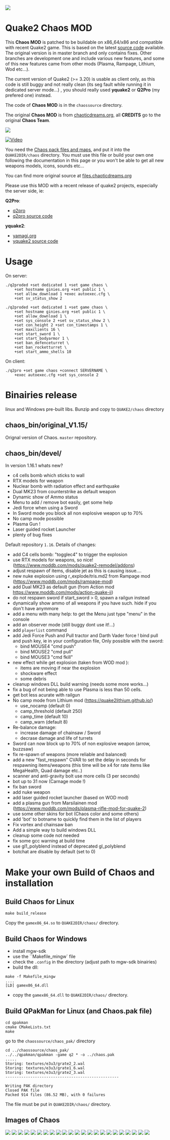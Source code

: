 ![](images/chaoslogo.jpg)

# Quake2 Chaos MOD

This **Chaos MOD** is patched to be buildable on x86_64/x86 and compatible with recent Quake2 game.
This is based on the latest [source code](https://files.chaoticdreams.org/Chaos/ChaosDM/chaosdm_114b4src.zip) available. The original version is in master branch and only contains fixes. Other branches are development one and include various new features, and some of this new features came from other mods (Plasma, Rampage, Lithium, Wod etc...).

The current version of Quake2 (>= 3.20) is usable as client only, as this code is still buggy and not really clean (its seg fault while running it in dedicated server mode...) , you should really used **yquake2** or **Q2Pro** (my prefered one) instead. 

The code of **Chaos MOD** is in the ``chaossource`` directory.

The original **Chaos MOD** is from [chaoticdreams.org](https://chaoticdreams.org/q2chaos/), all **CREDITS** go to the original **Chaos Team**.

![](images/chaos_sword.jpg)

[![Video](images/chaos1.16.1.jpg)](https://youtu.be/DuxaoykNHQA)

You need the [Chaos pack files and maps](https://ginies.org/chaos.pak), and put it into the ``QUAKE2DIR/chaos`` directory. You must use this file or build your own one following the documentation in this page or you won't be able to get all new weapons models, icons, sounds etc...

You can find more original source at [files.chaoticdreams.org](https://files.chaoticdreams.org/Chaos/ChaosDM/)

Please use this MOD with a recent release of quake2 projects, especially the server side, ie:

**Q2Pro**:
* [q2pro](https://skuller.net/q2pro/)
* [q2pro source code](https://github.com/skullernet/q2pro)

**yquake2**:
* [yamagi.org](https://www.yamagi.org/quake2/)
* [yquake2 source code](https://github.com/yquake2/yquake2)


# Usage

On server:
```
./q2proded +set dedicated 1 +set game chaos \
    +set hostname ginies.org +set public 1 \
    +set allow_download 1 +exec autoexec.cfg \
    +set sv_status_show 2
```
```
./q2proded +set dedicated 1 +set game chaos \
    +set hostname ginies.org +set public 1 \
    +set allow_download 1 \
    +set sys_console 2 +set sv_status_show 2 \
    +set con_height 2 +set con_timestamps 1 \
    +set maxclients 16 \
    +set start_sword 1 \
    +set start_bodyarmor 1 \
    +set ban_defenceturret \
    +set ban_rocketturret \
    +set start_ammo_shells 10
```

On client:
```
./q2pro +set game chaos +connect SERVERNAME \
    +exec autoexec.cfg +set sys_console 2
```

# Binairies release
 
linux and Windows pre-built libs.
Bunzip and copy to ``QUAKE2/chaos`` directory

## chaos_bin/original_V1.15/

Orignal version of Chaos. ``master`` repository.

## chaos_bin/devel/

In version 1.16.1 whats new?

* c4 cells bomb which sticks to wall
* RTX models for weapon
* Nuclear bomb with radiation effect and earthquake
* Dual MK23 from counterstrike as default weapon
* Dynamic show of Ammo status
* Menu to add / remove bot easily, get some help
* Jedi force when using a Sword
* In Sword mode you block all non explosive weapon up to 70%
* No camp mode possible
* Plasma Gun !
* Laser guided rocket Launcher
* plenty of bug fixes


Default repository ``1.16``.
Details of changes:

* add C4 cells bomb: "togglec4" to trigger the explosion
* use RTX models for weapons, so nice! (https://www.moddb.com/mods/quake2-remodel/addons)
* adjust respawn of items, disable jet as this is causing issue....
* new nuke explosion using r_explode/tris.md2 from Rampage mod (https://www.moddb.com/mods/rampage-mod)
* add Dual MK23 as default gun (from Action mod https://www.moddb.com/mods/action-quake-ii)
* do not respawn sword if start_sword > 0, spawn a railgun instead
* dynamically show ammo of all weapons if you have such. hide if you don't have anymmore
* add a menu with many help: to get the Menu just type "menu" in the console
* add an observer mode (still buggy dont use it!...)
* add ```playerlist``` command
* add Jedi Force Push and Pull tractor and Darth Vader force ! bind pull and push key, ie in your configuration file, Only possible with the sword:
    * bind MOUSE4 "cmd push"
    * bind MOUSE2 "cmd pull"
    * bind MOUSE3 "cmd fkill"
* new effect while get explosion (taken from WOD mod ):
    * items are moving if near the explosion
    * shockware effect
    * some debris
* cleanup windows DLL build warning (needs some more works...)
* fix a bug of not being able to use Plasma is less than 50 cells.
* get bot less acurate with railgun
* No camp mode from Lithium mod (https://quake2lithium.github.io/)
    * use_nocamp (default 0)
    * camp_threshold (default 250)
    * camp_time (default 10)
    * camp_warn (default 8)
* Re-balance damage:
    * increase damage of chainsaw / Sword
    * decrase damage and life of turrets
* Sword can now block up to 70% of non explosive weapon (arrow, buzzsaw)
* fix re-spawn of weapons (more reliable and balanced)
* add a new "fast_respawn" CVAR to set the delay in seconds for respawning items/weapons (this time will be x4 for rate items like MegaHealth, Quad damage etc..)
* scanner and anti-gravity bolt use more cells (3 per seconds)
* bot up to 31 now (Carnage mode !)
* fix ban sword
* add nuke weapon
* add laser guided rocket launcher (based on WOD mod)
* add a plasma gun from Marsilainen mod (https://www.moddb.com/mods/plasma-rifle-mod-for-quake-2)
* use some other skins for bot (Chaos color and some others)
* add 'bot' to botname to quickly find them in the list of players
* Fix vortex and chainsaw ban
* Add a simple way to build windows DLL
* cleanup some code not needed
* fix some gcc warning at build time
* use gl1_polyblend instead of deprecated gl_polyblend
* botchat are disable by default (set to 0)



# Make your own Build of Chaos and installation

## Build Chaos for Linux

```
make build_release
```

Copy the ``gamex86_64.so`` to ``QUAKE2DIR/chaos/`` directory. 

## Build Chaos for Windows

* install mgw-sdk
* use the ``Makefile_mingw` file
* check the ``.config`` in the directory (adjust path to mgw-sdk binairies)
* build the dll:
```
make -f Makefile_mingw
....
[LD] gamex86_64.dll
```
* copy the ``gamex86_64.dll`` to ``QUAKE2DIR/chaos/`` directory.


## Build QPakMan for Linux (and Chaos.pak file)
```
cd qpakman
cmake CMakeLists.txt
make
```

go to the ``chaossource/chaos_pak/`` directory
```
cd ../chaossource/chaos_pak/
../../qpakman/qpakman -game q2 * -o ../chaos.pak
.....
Storing: textures/e3u3/grate2_2.wal
Storing: textures/e3u3/grate1_6.wal
Storing: textures/e3u3/grate2_3.wal
--------------------------------------------------

Writing PAK directory
Closed PAK file
Packed 914 files (86.52 MB), with 0 failures
```

The file must be put in ``QUAKE2DIR/chaos/`` directory.

## Images of Chaos

![](images/plasma.jpg)
![](images/ammo_status.jpg)
![](images/chaos1.16.1.jpg)
![](images/chaos_bfg1.jpg)
![](images/chaos_bfg.jpg)
![](images/chaos_c4.jpg)
![](images/chaos_doublegun.jpg)
![](images/chaos_epee.jpg)
![](images/chaos_explosion.jpg)
![](images/chaos_explosivegun.jpg)
![](images/chaos_flash.jpg)
![](images/chaos_guided.jpg)
![](images/chaos_homing.jpg)
![](images/chaos_hyperblaster.jpg)
![](images/chaos.jpg)
![](images/chaos_nuclear.jpg)
![](images/chaos_nuke.jpg)
![](images/chaos_poison.jpg)
![](images/chaos_railgun1.jpg)
![](images/chaos_railgun.jpg)
![](images/chaos_rocket_l.jpg)
![](images/chaos_sword.jpg)
![](images/plasma.jpg)
